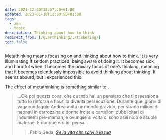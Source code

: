 ```yaml
---
date: 2021-12-30T18:57:20+01:00
updated: 2023-01-18T11:50:55+01:00
tags:
  - zen
  - topic
description: Thinking about how to think
redirect_from: [/overthinking/,/tinkering/]
toc: false
---
```

Metathinking means focusing on and thinking about how to think. It is very illuminating if seldom practiced, being aware of doing it. It becomes sick and harmful when it becomes the primary focus of one’s thinking, meaning that it becomes relentlessly impossible to avoid thinking about thinking. It seems absurd, but I experienced this.

The effect of metathinking is something similar to [](La%20morte%20di%20Ivan%20Ilic.md#La%20morte|what%20Ivan%20Ilic%20mind%20goes%20through%20near%20his%20death).

<blockquote><p>…C’è poi questa cosa, che quando hai un pensiero che ti ossessiona tutto lo rinforza e l'assillo diventa persecuzione. Durante quei giorni di vagabondaggio Andrea abita un mondo gravido; per strada milioni di neonati in carrozzina e donne incite e cartelloni pubblicitari di indumenti pre-maman, e ovunque si volta ci sono asili nido e scuole materne. E dunque ero io, pensa…</p><blockquote>

<p class='cite'>Fabio Geda, <cite><a href='https://tommi.space/se-la-vita-che-salvi-e-la-tua' target='_blank' title='“Se la vita che salvi è la tua„ – tommi.space'>Se la vita che salvi è la tua</a></cite></p>
